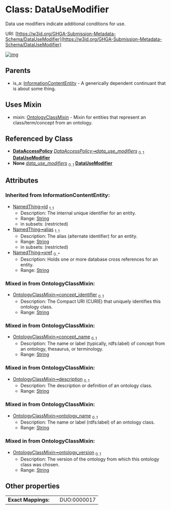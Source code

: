 
# Class: DataUseModifier


Data use modifiers indicate additional conditions for use.

URI: [https://w3id.org/GHGA-Submission-Metadata-Schema/DataUseModifier](https://w3id.org/GHGA-Submission-Metadata-Schema/DataUseModifier)


[![img](https://yuml.me/diagram/nofunky;dir:TB/class/[OntologyClassMixin],[InformationContentEntity],[DataAccessPolicy]++-%20data_use_modifiers%200..1>[DataUseModifier&#124;concept_identifier:string%20%3F;concept_name:string%20%3F;description:string%20%3F;ontology_name:string%20%3F;ontology_version:string%20%3F;id(i):string;alias(i):string;xref(i):string%20*],[DataAccessPolicy]++-%20data_use_modifiers(i)%200..1>[DataUseModifier],[DataUseModifier]uses%20-.->[OntologyClassMixin],[InformationContentEntity]^-[DataUseModifier],[DataAccessPolicy])](https://yuml.me/diagram/nofunky;dir:TB/class/[OntologyClassMixin],[InformationContentEntity],[DataAccessPolicy]++-%20data_use_modifiers%200..1>[DataUseModifier&#124;concept_identifier:string%20%3F;concept_name:string%20%3F;description:string%20%3F;ontology_name:string%20%3F;ontology_version:string%20%3F;id(i):string;alias(i):string;xref(i):string%20*],[DataAccessPolicy]++-%20data_use_modifiers(i)%200..1>[DataUseModifier],[DataUseModifier]uses%20-.->[OntologyClassMixin],[InformationContentEntity]^-[DataUseModifier],[DataAccessPolicy])

## Parents

 *  is_a: [InformationContentEntity](InformationContentEntity.md) - A generically dependent continuant that is about some thing.

## Uses Mixin

 *  mixin: [OntologyClassMixin](OntologyClassMixin.md) - Mixin for entities that represent an class/term/concept from an ontology.

## Referenced by Class

 *  **[DataAccessPolicy](DataAccessPolicy.md)** *[DataAccessPolicy➞data_use_modifiers](DataAccessPolicy_data_use_modifiers.md)*  <sub>0..1</sub>  **[DataUseModifier](DataUseModifier.md)**
 *  **None** *[data_use_modifiers](data_use_modifiers.md)*  <sub>0..1</sub>  **[DataUseModifier](DataUseModifier.md)**

## Attributes


### Inherited from InformationContentEntity:

 * [NamedThing➞id](NamedThing_id.md)  <sub>1..1</sub>
     * Description: The internal unique identifier for an entity.
     * Range: [String](types/String.md)
     * in subsets: (restricted)
 * [NamedThing➞alias](NamedThing_alias.md)  <sub>1..1</sub>
     * Description: The alias (alternate identifier) for an entity.
     * Range: [String](types/String.md)
     * in subsets: (restricted)
 * [NamedThing➞xref](NamedThing_xref.md)  <sub>0..\*</sub>
     * Description: Holds one or more database cross references for an entity.
     * Range: [String](types/String.md)

### Mixed in from OntologyClassMixin:

 * [OntologyClassMixin➞concept_identifier](OntologyClassMixin_concept_identifier.md)  <sub>0..1</sub>
     * Description: The Compact URI (CURIE) that uniquely identifies this ontology class.
     * Range: [String](types/String.md)

### Mixed in from OntologyClassMixin:

 * [OntologyClassMixin➞concept_name](OntologyClassMixin_concept_name.md)  <sub>0..1</sub>
     * Description: The name or label (typically, rdfs:label) of concept from an ontology, thesaurus, or terminology.
     * Range: [String](types/String.md)

### Mixed in from OntologyClassMixin:

 * [OntologyClassMixin➞description](OntologyClassMixin_description.md)  <sub>0..1</sub>
     * Description: The description or definition of an ontology class.
     * Range: [String](types/String.md)

### Mixed in from OntologyClassMixin:

 * [OntologyClassMixin➞ontology_name](OntologyClassMixin_ontology_name.md)  <sub>0..1</sub>
     * Description: The name or label (rdfs:label) of an ontology class.
     * Range: [String](types/String.md)

### Mixed in from OntologyClassMixin:

 * [OntologyClassMixin➞ontology_version](OntologyClassMixin_ontology_version.md)  <sub>0..1</sub>
     * Description: The version of the ontology from which this ontology class was chosen.
     * Range: [String](types/String.md)

## Other properties

|  |  |  |
| --- | --- | --- |
| **Exact Mappings:** | | DUO:0000017 |


